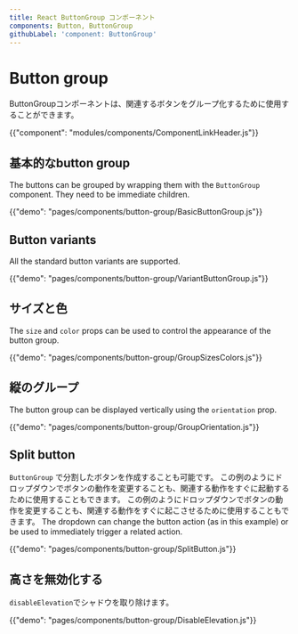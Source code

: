 ```yaml
---
title: React ButtonGroup コンポーネント
components: Button, ButtonGroup
githubLabel: 'component: ButtonGroup'
---
```


# Button group

<p class="description">ButtonGroupコンポーネントは、関連するボタンをグループ化するために使用することができます。</p>

{{"component": "modules/components/ComponentLinkHeader.js"}}

## 基本的なbutton group

The buttons can be grouped by wrapping them with the `ButtonGroup` component. They need to be immediate children.

{{"demo": "pages/components/button-group/BasicButtonGroup.js"}}

## Button variants

All the standard button variants are supported.

{{"demo": "pages/components/button-group/VariantButtonGroup.js"}}

## サイズと色

The `size` and `color` props can be used to control the appearance of the button group.

{{"demo": "pages/components/button-group/GroupSizesColors.js"}}

## 縦のグループ

The button group can be displayed vertically using the `orientation` prop.

{{"demo": "pages/components/button-group/GroupOrientation.js"}}

## Split button

`ButtonGroup` で分割したボタンを作成することも可能です。 この例のようにドロップダウンでボタンの動作を変更することも、関連する動作をすぐに起動するために使用することもできます。 この例のようにドロップダウンでボタンの動作を変更することも、関連する動作をすぐに起こさせるために使用することもできます。 The dropdown can change the button action (as in this example) or be used to immediately trigger a related action.

{{"demo": "pages/components/button-group/SplitButton.js"}}

## 高さを無効化する

`disableElevation`でシャドウを取り除けます。

{{"demo": "pages/components/button-group/DisableElevation.js"}}
